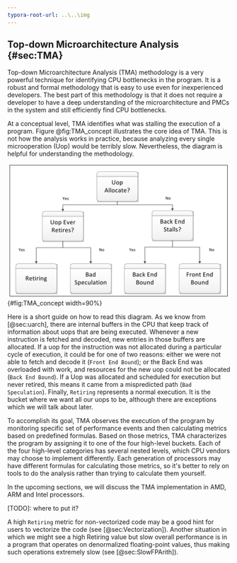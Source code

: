 ```yaml
---
typora-root-url: ..\..\img
---
```


## Top-down Microarchitecture Analysis {#sec:TMA}

Top-down Microarchitecture Analysis (TMA) methodology is a very powerful technique for identifying CPU bottlenecks in the program. It is a robust and formal methodology that is easy to use even for inexperienced developers. The best part of this methodology is that it does not require a developer to have a deep understanding of the microarchitecture and PMCs in the system and still efficiently find CPU bottlenecks.

At a conceptual level, TMA identifies what was stalling the execution of a program. Figure @fig:TMA_concept illustrates the core idea of TMA. This is not how the analysis works in practice, because analyzing every single microoperation (Uop) would be terribly slow. Nevertheless, the diagram is helpful for understanding the methodology.

![The concept behind TMA's top-level breakdown. *© Image from [@TMA_ISPASS]*](../../img/pmu-features/TMAM_diag.png){#fig:TMA_concept width=90%}

Here is a short guide on how to read this diagram. As we know from [@sec:uarch], there are internal buffers in the CPU that keep track of information about uops that are being executed. Whenever a new instruction is fetched and decoded, new entries in those buffers are allocated. If a uop for the instruction was not allocated during a particular cycle of execution, it could be for one of two reasons: either we were not able to fetch and decode it (`Front End Bound`); or the Back End was overloaded with work, and resources for the new uop could not be allocated (`Back End Bound`). If a Uop was allocated and scheduled for execution but never retired, this means it came from a mispredicted path (`Bad Speculation`). Finally, `Retiring` represents a normal execution. It is the bucket where we want all our uops to be, although there are exceptions which we will talk about later.

To accomplish its goal, TMA observes the execution of the program by monitoring specific set of performance events and then calculating metrics based on predefined formulas. Based on those metrics, TMA characterizes the program by assigning it to one of the four high-level buckets. Each of the four high-level categories has several nested levels, which CPU vendors may choose to implement differently. Each generation of processors may have different formulas for calculating those metrics, so it's better to rely on tools to do the analysis rather than trying to calculate them yourself.

In the upcoming sections, we will discuss the TMA implementation in AMD, ARM and Intel processors.

[TODO]: where to put it?

A high `Retiring` metric for non-vectorized code may be a good hint for users to vectorize the code (see [@sec:Vectorization]). Another situation in which we might see a high Retiring value but slow overall performance is in a program that operates on denormalized floating-point values, thus making such operations extremely slow (see [@sec:SlowFPArith]).
